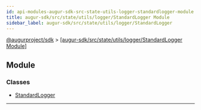 ```yaml
---
id: api-modules-augur-sdk-src-state-utils-logger-standardlogger-module
title: augur-sdk/src/state/utils/logger/StandardLogger Module
sidebar_label: augur-sdk/src/state/utils/logger/StandardLogger
---
```


[@augurproject/sdk](api-readme.md) > [[augur-sdk/src/state/utils/logger/StandardLogger Module]](api-modules-augur-sdk-src-state-utils-logger-standardlogger-module.md)

## Module

### Classes

* [StandardLogger](api-classes-augur-sdk-src-state-utils-logger-standardlogger-standardlogger.md)

---

